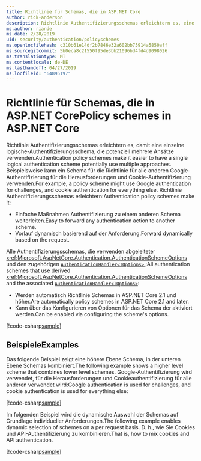 ```yaml
---
title: Richtlinie für Schemas, die in ASP.NET Core
author: rick-anderson
description: Richtlinie Authentifizierungsschemas erleichtern es, eine einzelne logische Authentifizierungsschema haben
ms.author: riande
ms.date: 2/28/2019
uid: security/authentication/policyschemes
ms.openlocfilehash: c310b61e14df2b7846e32a602bb75914a5850aff
ms.sourcegitcommit: 5b0eca8c21550f95de3bb21096bd4fd4d9098026
ms.translationtype: MT
ms.contentlocale: de-DE
ms.lasthandoff: 04/27/2019
ms.locfileid: "64895197"
---
```

# <a name="policy-schemes-in-aspnet-core"></a><span data-ttu-id="00904-103">Richtlinie für Schemas, die in ASP.NET Core</span><span class="sxs-lookup"><span data-stu-id="00904-103">Policy schemes in ASP.NET Core</span></span>

<span data-ttu-id="00904-104">Richtlinie Authentifizierungsschemas erleichtern es, damit eine einzelne logische-Authentifizierungsschema, die potenziell mehrere Ansätze verwenden.</span><span class="sxs-lookup"><span data-stu-id="00904-104">Authentication policy schemes make it easier to have a single logical authentication scheme potentially use multiple approaches.</span></span> <span data-ttu-id="00904-105">Beispielsweise kann ein Schema für die Richtlinie für alle anderen Google-Authentifizierung für die Herausforderungen und Cookie-Authentifizierung verwenden.</span><span class="sxs-lookup"><span data-stu-id="00904-105">For example, a policy scheme might use Google authentication for challenges, and cookie authentication for everything else.</span></span> <span data-ttu-id="00904-106">Richtlinie Authentifizierungsschemas erleichtern:</span><span class="sxs-lookup"><span data-stu-id="00904-106">Authentication policy schemes make it:</span></span>

* <span data-ttu-id="00904-107">Einfache Maßnahmen Authentifizierung zu einem anderen Schema weiterleiten.</span><span class="sxs-lookup"><span data-stu-id="00904-107">Easy to forward any authentication action to another scheme.</span></span>
* <span data-ttu-id="00904-108">Vorlauf dynamisch basierend auf der Anforderung.</span><span class="sxs-lookup"><span data-stu-id="00904-108">Forward dynamically based on the request.</span></span>

<span data-ttu-id="00904-109">Alle Authentifizierungsschemas, die verwenden abgeleiteter <xref:Microsoft.AspNetCore.Authentication.AuthenticationSchemeOptions> und den zugehörigen [ `AuthenticationHandler<TOptions>` ](/dotnet/api/microsoft.aspnetcore.authentication.authenticationhandler-1):</span><span class="sxs-lookup"><span data-stu-id="00904-109">All authentication schemes that use derived <xref:Microsoft.AspNetCore.Authentication.AuthenticationSchemeOptions> and the associated [`AuthenticationHandler<TOptions>`](/dotnet/api/microsoft.aspnetcore.authentication.authenticationhandler-1):</span></span>

* <span data-ttu-id="00904-110">Werden automatisch Richtlinie Schemas in ASP.NET Core 2.1 und höher.</span><span class="sxs-lookup"><span data-stu-id="00904-110">Are automatically policy schemes in ASP.NET Core 2.1 and later.</span></span>
* <span data-ttu-id="00904-111">Kann über das Konfigurieren von Optionen für das Schema der aktiviert werden.</span><span class="sxs-lookup"><span data-stu-id="00904-111">Can be enabled via configuring the scheme's options.</span></span>

[!code-csharp[sample](policyschemes/samples/AuthenticationSchemeOptions.cs?name=snippet)]

## <a name="examples"></a><span data-ttu-id="00904-112">Beispiele</span><span class="sxs-lookup"><span data-stu-id="00904-112">Examples</span></span>

<span data-ttu-id="00904-113">Das folgende Beispiel zeigt eine höhere Ebene Schema, in der unteren Ebene Schemas kombiniert.</span><span class="sxs-lookup"><span data-stu-id="00904-113">The following example shows a higher level scheme that combines lower level schemes.</span></span> <span data-ttu-id="00904-114">Google-Authentifizierung wird verwendet, für die Herausforderungen und Cookieauthentifizierung für alle anderen verwendet wird:</span><span class="sxs-lookup"><span data-stu-id="00904-114">Google authentication is used for challenges, and cookie authentication is used for everything else:</span></span>

[!code-csharp[sample](policyschemes/samples/Startup.cs?name=snippet1)]

<span data-ttu-id="00904-115">Im folgenden Beispiel wird die dynamische Auswahl der Schemas auf Grundlage individueller Anforderungen.</span><span class="sxs-lookup"><span data-stu-id="00904-115">The following example enables dynamic selection of schemes on a per request basis.</span></span> <span data-ttu-id="00904-116">D. h., wie Sie Cookies und API-Authentifizierung zu kombinieren.</span><span class="sxs-lookup"><span data-stu-id="00904-116">That is, how to mix cookies and API authentication.</span></span>

 <!-- REVIEW, missing If set in public Func<HttpContext, string> ForwardDefaultSelector -->

[!code-csharp[sample](policyschemes/samples/Startup.cs?name=snippet2)]
